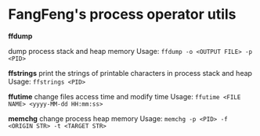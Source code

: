 # FangFeng's process operator utils

**ffdump**

dump process stack and heap memory
Usage: `ffdump -o <OUTPUT FILE> -p <PID>`

**ffstrings**
print the strings of printable characters in process stack and heap
Usage: `ffstrings <PID>`

**ffutime**
change files access time and modify time
Usage: `ffutime <FILE NAME> <yyyy-MM-dd HH:mm:ss>`

**memchg**
change process heap memory
Usage: `memchg -p <PID> -f <ORIGIN STR> -t <TARGET STR>`
